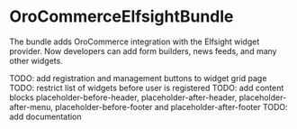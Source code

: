 # OroCommerceElfsightBundle
The bundle adds OroCommerce integration with the Elfsight widget provider. Now developers can add form builders, news feeds, and many other widgets. 

TODO: add registration and management buttons to widget grid page
TODO: restrict list of widgets before user is registered
TODO: add content blocks placeholder-before-header, placeholder-after-header, placeholder-after-menu, placeholder-before-footer and placeholder-after-footer
TODO: add documentation
